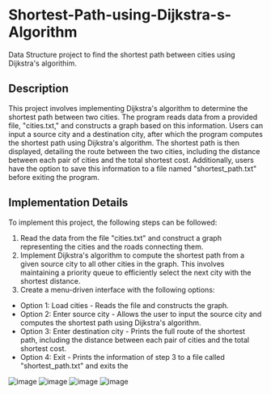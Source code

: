 # Shortest-Path-using-Dijkstra-s-Algorithm
Data Structure project to find the shortest path between cities using Dijkstra's algorithim.
## Description
This project involves implementing Dijkstra's algorithm to determine the shortest path between two cities. The program reads data from a provided file, "cities.txt," and constructs a graph based on this information. Users can input a source city and a destination city, after which the program computes the shortest path using Dijkstra's algorithm. The shortest path is then displayed, detailing the route between the two cities, including the distance between each pair of cities and the total shortest cost. Additionally, users have the option to save this information to a file named "shortest_path.txt" before exiting the program.
## Implementation Details
To implement this project, the following steps can be followed:
1. Read the data from the file "cities.txt" and construct a graph representing the cities and the roads connecting them.
2. Implement Dijkstra's algorithm to compute the shortest path from a given source city to all other cities in the graph. This involves maintaining a priority queue to efficiently select the next city with the shortest distance.
3. Create a menu-driven interface with the following options:

- Option 1: Load cities - Reads the file and constructs the graph.
- Option 2: Enter source city - Allows the user to input the source city and computes the shortest path using Dijkstra's algorithm.
- Option 3: Enter destination city - Prints the full route of the shortest path, including the distance between each pair of cities and the total shortest cost.
- Option 4: Exit - Prints the information of step 3 to a file called "shortest_path.txt" and exits the 

![image](https://github.com/SalwaFayyad/Shortest-Path-using-Dijkstra-s-Algorithm/assets/104863637/e03b96d1-4a95-4088-8125-67f61c35b3e4)
![image](https://github.com/SalwaFayyad/Shortest-Path-using-Dijkstra-s-Algorithm/assets/104863637/e6f4390b-5646-4212-9458-e94fad845688)
![image](https://github.com/SalwaFayyad/Shortest-Path-using-Dijkstra-s-Algorithm/assets/104863637/fdfb8c7d-1dc5-4d7e-9098-eec4a3b4c5b1)
![image](https://github.com/SalwaFayyad/Shortest-Path-using-Dijkstra-s-Algorithm/assets/104863637/f6da7453-d505-4af5-bae1-e5d1d86a746f)
